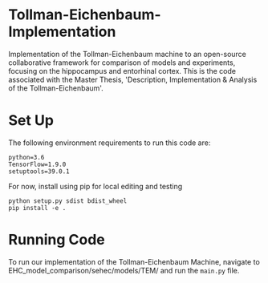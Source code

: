 # Tollman-Eichenbaum-Implementation
Implementation of the Tollman-Eichenbaum machine to an open-source collaborative framework for comparison of models and experiments, focusing on the hippocampus and entorhinal cortex. This is the code associated with the Master Thesis, 'Description, Implementation & Analysis of the Tollman-Eichenbaum'.

# Set Up
The following environment requirements to run this code are:
```
python=3.6
TensorFlow=1.9.0
setuptools=39.0.1
```

For now, install using pip for local editing and testing
```
python setup.py sdist bdist_wheel
pip install -e .
```

# Running Code
To run our implementation of the Tollman-Eichenbaum Machine, navigate to EHC_model_comparison/sehec/models/TEM/ and run the ```main.py``` file.
